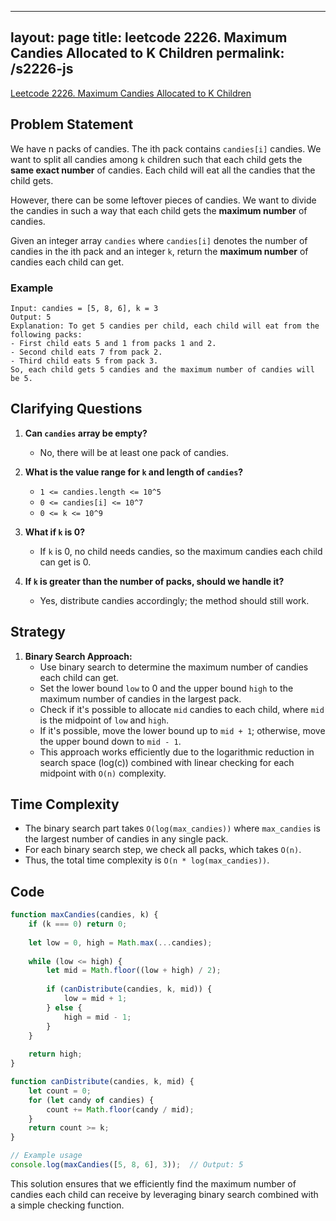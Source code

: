 
---
layout: page
title: leetcode 2226. Maximum Candies Allocated to K Children
permalink: /s2226-js
---
[Leetcode 2226. Maximum Candies Allocated to K Children](https://algoadvance.github.io/algoadvance/l2226)
## Problem Statement

We have n packs of candies. The ith pack contains `candies[i]` candies. We want to split all candies among `k` children such that each child gets the **same exact number** of candies. Each child will eat all the candies that the child gets.

However, there can be some leftover pieces of candies. We want to divide the candies in such a way that each child gets the **maximum number** of candies.

Given an integer array `candies` where `candies[i]` denotes the number of candies in the ith pack and an integer `k`, return the **maximum number** of candies each child can get.

### Example
```text
Input: candies = [5, 8, 6], k = 3
Output: 5
Explanation: To get 5 candies per child, each child will eat from the following packs:
- First child eats 5 and 1 from packs 1 and 2.
- Second child eats 7 from pack 2.
- Third child eats 5 from pack 3.
So, each child gets 5 candies and the maximum number of candies will be 5.
```

## Clarifying Questions

1. **Can `candies` array be empty?**
   - No, there will be at least one pack of candies.
   
2. **What is the value range for `k` and length of `candies`?**
   - `1 <= candies.length <= 10^5`
   - `0 <= candies[i] <= 10^7`
   - `0 <= k <= 10^9`
   
3. **What if `k` is 0?**
   - If `k` is 0, no child needs candies, so the maximum candies each child can get is 0.
   
4. **If `k` is greater than the number of packs, should we handle it?**
   - Yes, distribute candies accordingly; the method should still work.

## Strategy

1. **Binary Search Approach:**
   - Use binary search to determine the maximum number of candies each child can get.
   - Set the lower bound `low` to 0 and the upper bound `high` to the maximum number of candies in the largest pack.
   - Check if it's possible to allocate `mid` candies to each child, where `mid` is the midpoint of `low` and `high`.
   - If it's possible, move the lower bound up to `mid + 1`; otherwise, move the upper bound down to `mid - 1`.
   - This approach works efficiently due to the logarithmic reduction in search space (log(c)) combined with linear checking for each midpoint with `O(n)` complexity.

## Time Complexity

- The binary search part takes `O(log(max_candies))` where `max_candies` is the largest number of candies in any single pack.
- For each binary search step, we check all packs, which takes `O(n)`.
- Thus, the total time complexity is `O(n * log(max_candies))`.

## Code
```javascript
function maxCandies(candies, k) {
    if (k === 0) return 0;
    
    let low = 0, high = Math.max(...candies);
    
    while (low <= high) {
        let mid = Math.floor((low + high) / 2);
        
        if (canDistribute(candies, k, mid)) {
            low = mid + 1;
        } else {
            high = mid - 1;
        }
    }
    
    return high;
}

function canDistribute(candies, k, mid) {
    let count = 0;
    for (let candy of candies) {
        count += Math.floor(candy / mid);
    }
    return count >= k;
}

// Example usage
console.log(maxCandies([5, 8, 6], 3));  // Output: 5
```

This solution ensures that we efficiently find the maximum number of candies each child can receive by leveraging binary search combined with a simple checking function.
